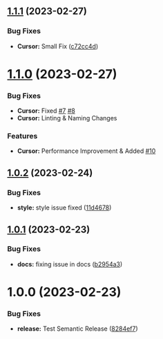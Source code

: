 ## [1.1.1](https://github.com/ImCalledAshraf/react-mouse-pointer/compare/v1.1.0...v1.1.1) (2023-02-27)


### Bug Fixes

* **Cursor:** Small Fix ([c72cc4d](https://github.com/ImCalledAshraf/react-mouse-pointer/commit/c72cc4d71fb48cf565a0b0e25af78c7d08721429))

# [1.1.0](https://github.com/ImCalledAshraf/react-mouse-pointer/compare/v1.0.2...v1.1.0) (2023-02-27)


### Bug Fixes

* **Cursor:** Fixed [#7](https://github.com/ImCalledAshraf/react-mouse-pointer/issues/7) [#8](https://github.com/ImCalledAshraf/react-mouse-pointer/issues/8) 
* **Cursor:** Linting & Naming Changes 


### Features

* **Cursor:** Performance Improvement & Added [#10](https://github.com/ImCalledAshraf/react-mouse-pointer/issues/10) 

## [1.0.2](https://github.com/ImCalledAshraf/react-mouse-pointer/compare/v1.0.1...v1.0.2) (2023-02-24)


### Bug Fixes

* **style:** style issue fixed ([11d4678](https://github.com/ImCalledAshraf/react-mouse-pointer/commit/11d46780183166056851229bf52b7c7a3d0a3379))

## [1.0.1](https://github.com/ImCalledAshraf/react-mouse-pointer/compare/v1.0.0...v1.0.1) (2023-02-23)


### Bug Fixes

* **docs:** fixing issue in docs ([b2954a3](https://github.com/ImCalledAshraf/react-mouse-pointer/commit/b2954a3a62ae5bea95c2170c3daea3741fa5eafc))

# 1.0.0 (2023-02-23)


### Bug Fixes

* **release:** Test Semantic Release ([8284ef7](https://github.com/ImCalledAshraf/react-mouse-pointer/commit/8284ef7ef422f77714a78336b97cfa5434d42aaf))
